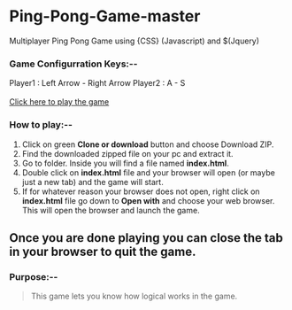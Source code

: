 # Ping-Pong-Game-master

Multiplayer Ping Pong Game using <HTML> {CSS} (Javascript) and $(Jquery)

### Game Configurration Keys:--

Player1 : Left Arrow - Right Arrow
Player2 : A - S
<br><br>
<a href='https://raghabendra.000webhostapp.com/'>Click here to play the game</a>

### How to play:--

1. Click on green **Clone or download** button and choose Download ZIP.
2. Find the downloaded zipped file on your pc and extract it.
3. Go to folder. Inside you will find a file named **index.html**.
4. Double click on **index.html** file and your browser will open (or maybe just a new tab) and the game will start.
5. If for whatever reason your browser does not open, right click on **index.html** file go down to **Open with**
   and choose your web browser. This will open the browser and launch the game.

Once you are done playing you can close the tab in your browser to quit the game.
---------------

### Purpose:--

> This game lets you know how logical works in the game.

 ### <!-- Thank You --> ###
